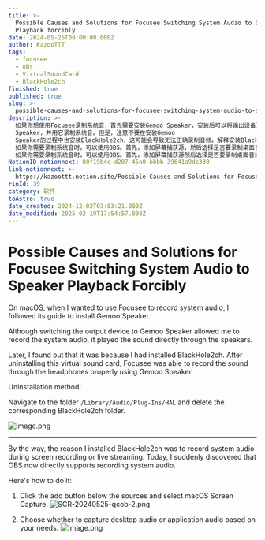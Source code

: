 ```yaml
---
title: >-
  Possible Causes and Solutions for Focusee Switching System Audio to Speaker
  Playback forcibly
date: 2024-05-25T00:00:00.000Z
author: KazooTTT
tags:
  - focusee
  - obs
  - VirtualSoundCard
  - BlackHole2ch
finished: true
published: true
slug: >-
  possible-causes-and-solutions-for-focusee-switching-system-audio-to-speaker-playback-forcibly-en
description: >-
  如果你想使用Focusee录制系统音，首先需要安装Gemoo Speaker，安装后可以将输出设备更改为Gemoo
  Speaker，并用它录制系统音。但是，注意不要在安装Gemoo
  Speaker的过程中也安装BlackHole2ch，这可能会导致无法正确录制音频。解释安装BlackHole2ch的方法是删除与其相关的文件夹。
  如果你需要录制系统音时，可以使用OBS。首先，添加屏幕捕获源，然后选择是否要录制桌面音或应用音。
  如果你需要录制系统音时，可以使用OBS。首先，添加屏幕捕获源然后选择是否要录制桌面音或应用音。
NotionID-notionnext: 80f19b4c-d207-45a0-bbbb-39641a9dc330
link-notionnext: >-
  https://kazoottt.notion.site/Possible-Causes-and-Solutions-for-Focusee-Switching-System-Audio-to-Speaker-Playback-forcibly-80f19b4cd20745a0bbbb39641a9dc330
rinId: 39
category: 软件
toAstro: true
date_created: 2024-12-02T03:03:21.000Z
date_modified: 2025-02-19T17:54:57.000Z
---
```


# Possible Causes and Solutions for Focusee Switching System Audio to Speaker Playback Forcibly

On macOS, when I wanted to use Focusee to record system audio, I followed its guide to install Gemoo Speaker.

Although switching the output device to Gemoo Speaker allowed me to record the system audio, it played the sound directly through the speakers.

Later, I found out that it was because I had installed BlackHole2ch. After uninstalling this virtual sound card, Focusee was able to record the sound through the headphones properly using Gemoo Speaker.

Uninstallation method:

Navigate to the folder `/Library/Audio/Plug-Ins/HAL` and delete the corresponding BlackHole2ch folder.

![image.png](<https://pictures.kazoottt.top/2024/05/20240525-26e60249b527dc5dc46c78eb123769bf.png>)

---

By the way, the reason I installed BlackHole2ch was to record system audio during screen recording or live streaming. Today, I suddenly discovered that OBS now directly supports recording system audio.

Here's how to do it:

1. Click the add button below the sources and select macOS Screen Capture.
   ![SCR-20240525-qcob-2.png](<https://pictures.kazoottt.top/2024/05/20240525-862b985a72997075bf72d8dd84efa46c.png>)

2. Choose whether to capture desktop audio or application audio based on your needs.
   ![image.png](<https://pictures.kazoottt.top/2024/05/20240525-b1ea5d3a03406f26588601ed66067a05.png>)
